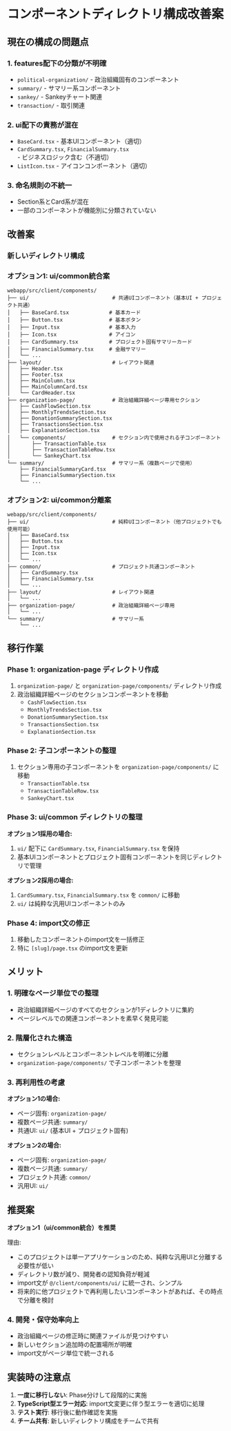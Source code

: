 # コンポーネントディレクトリ構成改善案

## 現在の構成の問題点

### 1. features配下の分類が不明確
- `political-organization/` - 政治組織固有のコンポーネント
- `summary/` - サマリー系コンポーネント
- `sankey/` - Sankeyチャート関連
- `transaction/` - 取引関連

### 2. ui配下の責務が混在
- `BaseCard.tsx` - 基本UIコンポーネント（適切）
- `CardSummary.tsx`, `FinancialSummary.tsx` - ビジネスロジック含む（不適切）
- `ListIcon.tsx` - アイコンコンポーネント（適切）

### 3. 命名規則の不統一
- Section系とCard系が混在
- 一部のコンポーネントが機能別に分類されていない

## 改善案

### 新しいディレクトリ構成

### オプション1: ui/common統合案

```
webapp/src/client/components/
├── ui/                           # 共通UIコンポーネント（基本UI + プロジェクト共通）
│   ├── BaseCard.tsx             # 基本カード
│   ├── Button.tsx               # 基本ボタン
│   ├── Input.tsx                # 基本入力
│   ├── Icon.tsx                 # アイコン
│   ├── CardSummary.tsx          # プロジェクト固有サマリーカード
│   ├── FinancialSummary.tsx     # 金融サマリー
│   └── ...
├── layout/                       # レイアウト関連
│   ├── Header.tsx
│   ├── Footer.tsx
│   ├── MainColumn.tsx
│   ├── MainColumnCard.tsx
│   └── CardHeader.tsx
├── organization-page/            # 政治組織詳細ページ専用セクション
│   ├── CashFlowSection.tsx
│   ├── MonthlyTrendsSection.tsx
│   ├── DonationSummarySection.tsx
│   ├── TransactionsSection.tsx
│   ├── ExplanationSection.tsx
│   └── components/               # セクション内で使用される子コンポーネント
│       ├── TransactionTable.tsx
│       ├── TransactionTableRow.tsx
│       └── SankeyChart.tsx
└── summary/                      # サマリー系（複数ページで使用）
    ├── FinancialSummaryCard.tsx
    ├── FinancialSummarySection.tsx
    └── ...
```

### オプション2: ui/common分離案

```
webapp/src/client/components/
├── ui/                           # 純粋UIコンポーネント（他プロジェクトでも使用可能）
│   ├── BaseCard.tsx
│   ├── Button.tsx
│   ├── Input.tsx
│   ├── Icon.tsx
│   └── ...
├── common/                       # プロジェクト共通コンポーネント
│   ├── CardSummary.tsx
│   ├── FinancialSummary.tsx
│   └── ...
├── layout/                       # レイアウト関連
│   └── ...
├── organization-page/            # 政治組織詳細ページ専用
│   └── ...
└── summary/                      # サマリー系
    └── ...
```

## 移行作業

### Phase 1: organization-page ディレクトリ作成
1. `organization-page/` と `organization-page/components/` ディレクトリ作成
2. 政治組織詳細ページのセクションコンポーネントを移動
   - `CashFlowSection.tsx`
   - `MonthlyTrendsSection.tsx` 
   - `DonationSummarySection.tsx`
   - `TransactionsSection.tsx`
   - `ExplanationSection.tsx`

### Phase 2: 子コンポーネントの整理
1. セクション専用の子コンポーネントを `organization-page/components/` に移動
   - `TransactionTable.tsx`
   - `TransactionTableRow.tsx`
   - `SankeyChart.tsx`

### Phase 3: ui/common ディレクトリの整理
**オプション1採用の場合:**
1. `ui/` 配下に `CardSummary.tsx`, `FinancialSummary.tsx` を保持
2. 基本UIコンポーネントとプロジェクト固有コンポーネントを同じディレクトリで管理

**オプション2採用の場合:**
1. `CardSummary.tsx`, `FinancialSummary.tsx` を `common/` に移動
2. `ui/` は純粋な汎用UIコンポーネントのみ

### Phase 4: import文の修正
1. 移動したコンポーネントのimport文を一括修正
2. 特に `[slug]/page.tsx` のimport文を更新

## メリット

### 1. 明確なページ単位での整理
- 政治組織詳細ページのすべてのセクションが1ディレクトリに集約
- ページレベルでの関連コンポーネントを素早く発見可能

### 2. 階層化された構造
- セクションレベルとコンポーネントレベルを明確に分離
- `organization-page/components/` で子コンポーネントを整理

### 3. 再利用性の考慮
**オプション1の場合:**
- ページ固有: `organization-page/`
- 複数ページ共通: `summary/`
- 共通UI: `ui/` (基本UI + プロジェクト固有)

**オプション2の場合:**
- ページ固有: `organization-page/`
- 複数ページ共通: `summary/`
- プロジェクト共通: `common/`
- 汎用UI: `ui/`

## 推奨案

**オプション1（ui/common統合）を推奨** 

理由:
- このプロジェクトは単一アプリケーションのため、純粋な汎用UIと分離する必要性が低い
- ディレクトリ数が減り、開発者の認知負荷が軽減
- import文が `@/client/components/ui/` に統一され、シンプル
- 将来的に他プロジェクトで再利用したいコンポーネントがあれば、その時点で分離を検討

### 4. 開発・保守効率向上
- 政治組織ページの修正時に関連ファイルが見つけやすい
- 新しいセクション追加時の配置場所が明確
- import文がページ単位で統一される

## 実装時の注意点

1. **一度に移行しない**: Phase分けして段階的に実施
2. **TypeScript型エラー対応**: import文変更に伴う型エラーを適切に処理
3. **テスト実行**: 移行後に動作確認を実施
4. **チーム共有**: 新しいディレクトリ構成をチームで共有